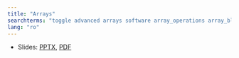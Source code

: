 ```yaml
---
title: "Arrays"
searchterms: "toggle advanced arrays software array_operations array_block read write"
lang: "ro"
---
```

 <ul>
 <li class="ng-binding">Slides:
 <a href="ProgrammingLessons/advanced/Arrays (rom).pptx">PPTX</a>,
 <a href="ProgrammingLessons/advanced/Arrays (rom).pdf">PDF</a>
 </li>
 </ul>
